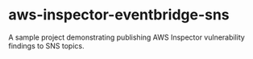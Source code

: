 # aws-inspector-eventbridge-sns
A sample project demonstrating publishing AWS Inspector vulnerability findings to SNS topics.
